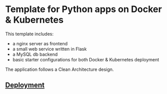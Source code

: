 # Template for Python apps on Docker & Kubernetes

This template includes:

- a nginx server as frontend
- a small web service written in Flask
- a MySQL db backend
- basic starter configurations for both Docker & Kubernetes deployment

The application follows a Clean Architecture design.

## [Deployment](./docs/DEPLOYMENT.md)